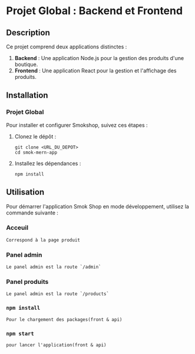# Projet Global : Backend et Frontend

## Description

Ce projet comprend deux applications distinctes :
1. **Backend** : Une application Node.js pour la gestion des produits d'une boutique.
2. **Frontend** : Une application React pour la gestion et l'affichage des produits.

## Installation

### Projet Global

Pour installer et configurer Smokshop, suivez ces étapes :

1. Clonez le dépôt :
    ```
    git clone <URL_DU_DEPOT>
    cd smok-mern-app
    ```

2. Installez les dépendances :
    ```
    npm install
    ```

## Utilisation
Pour démarrer l'application Smok Shop en mode développement, utilisez la commande suivante :

### Acceuil 
    Correspond à la page produit

### Panel admin
    Le panel admin est la route `/admin`

### Panel produits
    Le panel admin est la route `/products`

### `npm install`
    Pour le chargement des packages(front & api)

### `npm start`
    pour lancer l'application(front & api)
